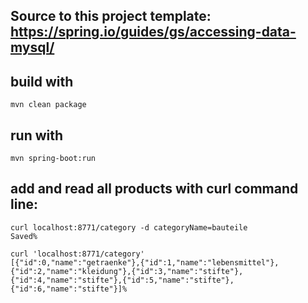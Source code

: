 
## Source to this project template: https://spring.io/guides/gs/accessing-data-mysql/

## build with 

```mvn clean package```

## run with 

```mvn spring-boot:run```

## add and read all products with curl command line:

``` 
curl localhost:8771/category -d categoryName=bauteile
Saved%  
```

```
curl 'localhost:8771/category'                     
[{"id":0,"name":"getraenke"},{"id":1,"name":"lebensmittel"},{"id":2,"name":"kleidung"},{"id":3,"name":"stifte"},{"id":4,"name":"stifte"},{"id":5,"name":"stifte"},{"id":6,"name":"stifte"}]%
```